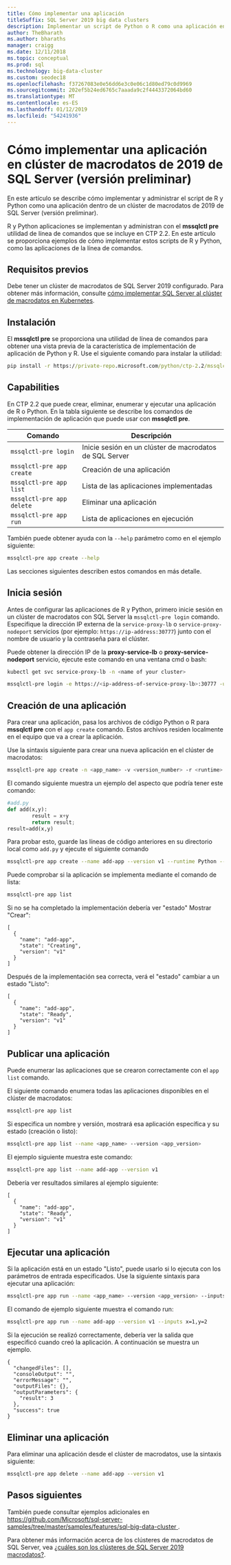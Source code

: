```yaml
---
title: Cómo implementar una aplicación
titleSuffix: SQL Server 2019 big data clusters
description: Implementar un script de Python o R como una aplicación en clúster de macrodatos de 2019 de SQL Server (versión preliminar).
author: TheBharath
ms.author: bharaths
manager: craigg
ms.date: 12/11/2018
ms.topic: conceptual
ms.prod: sql
ms.technology: big-data-cluster
ms.custom: seodec18
ms.openlocfilehash: f37267083e0e56dd6e3c0e06c1d80ed79c0d9969
ms.sourcegitcommit: 202ef5b24ed6765c7aaada9c2f4443372064bd60
ms.translationtype: MT
ms.contentlocale: es-ES
ms.lasthandoff: 01/12/2019
ms.locfileid: "54241936"
---
```

# <a name="how-to-deploy-an-app-on-sql-server-2019-big-data-cluster-preview"></a>Cómo implementar una aplicación en clúster de macrodatos de 2019 de SQL Server (versión preliminar)

En este artículo se describe cómo implementar y administrar el script de R y Python como una aplicación dentro de un clúster de macrodatos de 2019 de SQL Server (versión preliminar).

R y Python aplicaciones se implementan y administran con el **mssqlctl pre** utilidad de línea de comandos que se incluye en CTP 2.2. En este artículo se proporciona ejemplos de cómo implementar estos scripts de R y Python, como las aplicaciones de la línea de comandos.

## <a name="prerequisites"></a>Requisitos previos

Debe tener un clúster de macrodatos de SQL Server 2019 configurado. Para obtener más información, consulte [cómo implementar SQL Server al clúster de macrodatos en Kubernetes](deployment-guidance.md). 

## <a name="installation"></a>Instalación

El **mssqlctl pre** se proporciona una utilidad de línea de comandos para obtener una vista previa de la característica de implementación de aplicación de Python y R. Use el siguiente comando para instalar la utilidad:

```cmd
pip install -r https://private-repo.microsoft.com/python/ctp-2.2/mssqlctlpre/mssqlctlpre.txt --trusted-host https://private-repo.microsoft.com
```

## <a name="capabilities"></a>Capabilities

En CTP 2.2 que puede crear, eliminar, enumerar y ejecutar una aplicación de R o Python. En la tabla siguiente se describe los comandos de implementación de aplicación que puede usar con **mssqlctl pre**.

| Comando | Descripción |
|---|---|
| `mssqlctl-pre login` | Inicie sesión en un clúster de macrodatos de SQL Server |
| `mssqlctl-pre app create` | Creación de una aplicación |
| `mssqlctl-pre app list` | Lista de las aplicaciones implementadas |
| `mssqlctl-pre app delete` | Eliminar una aplicación |
| `mssqlctl-pre app run` | Lista de aplicaciones en ejecución |

También puede obtener ayuda con la `--help` parámetro como en el ejemplo siguiente:

```bash
mssqlctl-pre app create --help
```

Las secciones siguientes describen estos comandos en más detalle.

## <a name="log-in"></a>Inicia sesión

Antes de configurar las aplicaciones de R y Python, primero inicie sesión en un clúster de macrodatos con SQL Server la `mssqlctl-pre login` comando. Especifique la dirección IP externa de la `service-proxy-lb` o `service-proxy-nodeport` servicios (por ejemplo: `https://ip-address:30777`) junto con el nombre de usuario y la contraseña para el clúster.

Puede obtener la dirección IP de la **proxy-service-lb** o **proxy-service-nodeport** servicio, ejecute este comando en una ventana cmd o bash:

```bash 
kubectl get svc service-proxy-lb -n <name of your cluster>
```

```bash
mssqlctl-pre login -e https://<ip-address-of-service-proxy-lb>:30777 -u <user-name> -p <password>
```

## <a name="create-an-app"></a>Creación de una aplicación

Para crear una aplicación, pasa los archivos de código Python o R para **mssqlctl pre** con el `app create` comando. Estos archivos residen localmente en el equipo que va a crear la aplicación.

Use la sintaxis siguiente para crear una nueva aplicación en el clúster de macrodatos:

```bash
mssqlctl-pre app create -n <app_name> -v <version_number> -r <runtime> -i <path_to_code_init> -c <path_to_code> --inputs <input_params> --outputs <output_params> 
```

El comando siguiente muestra un ejemplo del aspecto que podría tener este comando:

```py
#add.py
def add(x,y):
        result = x+y
        return result;
result=add(x,y)
```
Para probar esto, guarde las líneas de código anteriores en su directorio local como `add.py` y ejecute el siguiente comando

```bash
mssqlctl-pre app create --name add-app --version v1 --runtime Python --code ./add.py  --inputs x=int,y=int --outputs result=int 
```

Puede comprobar si la aplicación se implementa mediante el comando de lista:

```bash
mssqlctl-pre app list
```

Si no se ha completado la implementación debería ver "estado" Mostrar "Crear": 

```
[
  {
    "name": "add-app",
    "state": "Creating",
    "version": "v1"
  }
]
```

Después de la implementación sea correcta, verá el "estado" cambiar a un estado "Listo":

```
[
  {
    "name": "add-app",
    "state": "Ready",
    "version": "v1"
  }
]
```

## <a name="list-an-app"></a>Publicar una aplicación

Puede enumerar las aplicaciones que se crearon correctamente con el `app list` comando.

El siguiente comando enumera todas las aplicaciones disponibles en el clúster de macrodatos:

```bash
mssqlctl-pre app list
```

Si especifica un nombre y versión, mostrará esa aplicación específica y su estado (creación o listo):

```bash
mssqlctl-pre app list --name <app_name> --version <app_version>
```

El ejemplo siguiente muestra este comando:

```bash
mssqlctl-pre app list --name add-app --version v1
```

Debería ver resultados similares al ejemplo siguiente:

```
[
  {
    "name": "add-app",
    "state": "Ready",
    "version": "v1"
  }
]
```

## <a name="run-an-app"></a>Ejecutar una aplicación

Si la aplicación está en un estado "Listo", puede usarlo si lo ejecuta con los parámetros de entrada especificados. Use la siguiente sintaxis para ejecutar una aplicación:

```bash
mssqlctl-pre app run --name <app_name> --version <app_version> --inputs <inputs_params>
```

El comando de ejemplo siguiente muestra el comando run:

```bash
mssqlctl-pre app run --name add-app --version v1 --inputs x=1,y=2
```

Si la ejecución se realizó correctamente, debería ver la salida que especificó cuando creó la aplicación. A continuación se muestra un ejemplo.

```
{
  "changedFiles": [],
  "consoleOutput": "",
  "errorMessage": "",
  "outputFiles": {},
  "outputParameters": {
    "result": 3
  },
  "success": true
}
```

## <a name="delete-an-app"></a>Eliminar una aplicación

Para eliminar una aplicación desde el clúster de macrodatos, use la sintaxis siguiente:

```bash
mssqlctl-pre app delete --name add-app --version v1
```

## <a name="next-steps"></a>Pasos siguientes

También puede consultar ejemplos adicionales en [ https://github.com/Microsoft/sql-server-samples/tree/master/samples/features/sql-big-data-cluster ](https://github.com/Microsoft/sql-server-samples/tree/master/samples/features/sql-big-data-cluster). 

Para obtener más información acerca de los clústeres de macrodatos de SQL Server, vea [¿cuáles son los clústeres de SQL Server 2019 macrodatos?](big-data-cluster-overview.md).

